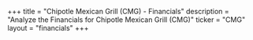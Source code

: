 +++
title = "Chipotle Mexican Grill (CMG) - Financials"
description = "Analyze the Financials for Chipotle Mexican Grill (CMG)"
ticker = "CMG"
layout = "financials"
+++

